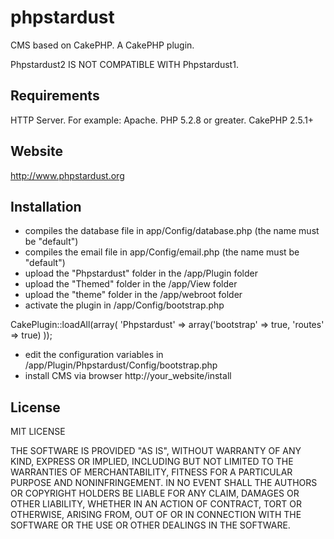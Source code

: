 # phpstardust
CMS based on CakePHP. A CakePHP plugin.

Phpstardust2 IS NOT COMPATIBLE WITH Phpstardust1.

<h2>Requirements</h2>

HTTP Server. For example: Apache.
PHP 5.2.8 or greater.
CakePHP 2.5.1+

<h2>Website</h2>

http://www.phpstardust.org

<h2>Installation</h2>

- compiles the database file in app/Config/database.php (the name must be "default")
- compiles the email file in app/Config/email.php (the name must be "default")
- upload the "Phpstardust" folder in the /app/Plugin folder
- upload the "Themed" folder in the /app/View folder
- upload the "theme" folder in the /app/webroot folder
- activate the plugin in /app/Config/bootstrap.php

CakePlugin::loadAll(array(
    'Phpstardust' => array('bootstrap' => true, 'routes' => true)
));

- edit the configuration variables in /app/Plugin/Phpstardust/Config/bootstrap.php
- install CMS via browser http://your_website/install

<h2>License</h2>

MIT LICENSE

THE SOFTWARE IS PROVIDED "AS IS", WITHOUT WARRANTY OF ANY KIND, EXPRESS OR
IMPLIED, INCLUDING BUT NOT LIMITED TO THE WARRANTIES OF MERCHANTABILITY,
FITNESS FOR A PARTICULAR PURPOSE AND NONINFRINGEMENT. IN NO EVENT SHALL THE
AUTHORS OR COPYRIGHT HOLDERS BE LIABLE FOR ANY CLAIM, DAMAGES OR OTHER
LIABILITY, WHETHER IN AN ACTION OF CONTRACT, TORT OR OTHERWISE, ARISING FROM,
OUT OF OR IN CONNECTION WITH THE SOFTWARE OR THE USE OR OTHER DEALINGS IN THE
SOFTWARE.
